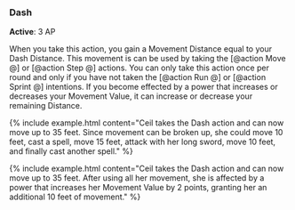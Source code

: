 ### Dash
**Active**: 3 AP

When you take this action, you gain a Movement Distance equal to your Dash Distance. This movement is can be used by taking the [@action Move @] or [@action Step @] actions. You can only take this action once per round and only if you have not taken the [@action Run @] or [@action Sprint @] intentions. If you become effected by a power that increases or decreases your Movement Value, it can increase or decrease your remaining Distance.

{% include example.html content="Ceil takes the Dash action and can now move up to 35 feet. Since movement can be broken up, she could move 10 feet, cast a spell, move 15 feet, attack with her long sword, move 10 feet, and finally cast another spell." %}

{% include example.html content="Ceil takes the Dash action and can now move up to 35 feet. After using all her movement, she is affected by a power that increases her Movement Value by 2 points, granting her an additional 10 feet of movement." %}
